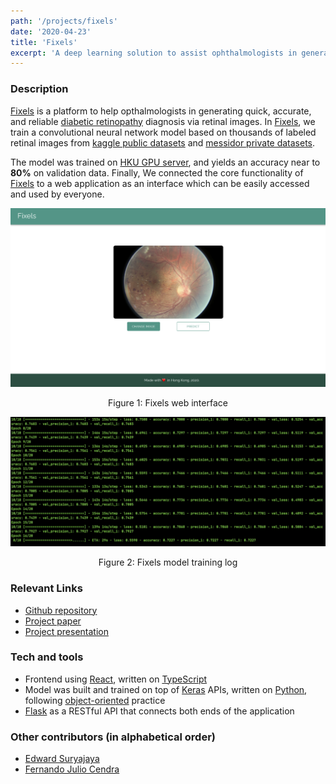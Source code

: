 ```yaml
---
path: '/projects/fixels'
date: '2020-04-23'
title: 'Fixels'
excerpt: 'A deep learning solution to assist ophthalmologists in generating fast and reliable diabetic retinopathy diagnosis.'
---
```


### Description

[Fixels](https://github.com/welvin21/fixels) is a platform to help opthalmologists in generating quick, accurate, and reliable [diabetic retinopathy](https://www.nei.nih.gov/learn-about-eye-health/eye-conditions-and-diseases/diabetic-retinopathy) diagnosis via retinal images. In [Fixels](https://github.com/welvin21/fixels), we train a convolutional neural network model based on thousands of labeled retinal images from [kaggle public datasets](https://www.kaggle.com/c/diabetic-retinopathy-detection) and [messidor private datasets](http://www.adcis.net/en/third-party/messidor/).

The model was trained on [HKU GPU server](https://www.cs.hku.hk/gpu-farm/home), and yields an accuracy near to **80%** on validation data. Finally, We connected the core functionality of [Fixels](https://github.com/welvin21/fixels) to a web application as an interface which can be easily accessed and used by everyone.

![Fixels website](./fixels-website.png)

<center>Figure 1: Fixels web interface</center>

![Training log](./training-log.png)

<center>Figure 2: Fixels model training log</center>

### Relevant Links

- [Github repository](https://github.com/welvin21/fixels)
- [Project paper](https://docs.google.com/document/d/1LZa8fqrnkVMQ4Fa4gENu2jrBmWHiHxfJiUicABZoceI/edit)
- [Project presentation](https://docs.google.com/presentation/d/1CYVJtrq3uHt2-6hDp-QX7ag71pEPAqrRGTvqHc5mds8/edit#slide=id.g7fc3b92232_1_49)

### Tech and tools

- Frontend using [React](https://reactjs.org/), written on [TypeScript](https://www.typescriptlang.org/)
- Model was built and trained on top of [Keras](https://keras.io/) APIs, written on [Python](https://www.python.org/), following [object-oriented](https://en.wikipedia.org/wiki/Object-oriented_programming) practice
- [Flask](https://flask.palletsprojects.com/en/1.1.x/) as a RESTful API that connects both ends of the application

### Other contributors (in alphabetical order)

- [Edward Suryajaya](https://github.com/edward210400)
- [Fernando Julio Cendra](https://github.com/fcendra)
